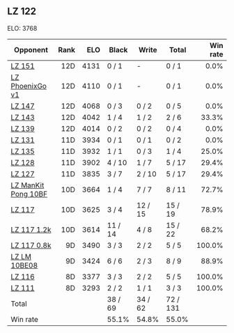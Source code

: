 ## LZ 122 ##

ELO: 3768

Opponent | Rank | ELO | Black | Write | Total | Win rate
---------|-----:|----:|-------|-------|-------|-------:
[LZ 151](LZ%20151.md) | 12D | 4131 | 0 / 1 | - | 0 / 1 | 0.0%
[LZ PhoenixGo v1](LZ%20PhoenixGo%20v1.md) | 12D | 4110 | 0 / 1 | - | 0 / 1 | 0.0%
[LZ 147](LZ%20147.md) | 12D | 4068 | 0 / 3 | 0 / 2 | 0 / 5 | 0.0%
[LZ 143](LZ%20143.md) | 12D | 4042 | 1 / 4 | 1 / 2 | 2 / 6 | 33.3%
[LZ 139](LZ%20139.md) | 12D | 4014 | 0 / 2 | 0 / 2 | 0 / 4 | 0.0%
[LZ 131](LZ%20131.md) | 11D | 3934 | 0 / 1 | 0 / 1 | 0 / 2 | 0.0%
[LZ 135](LZ%20135.md) | 11D | 3932 | 1 / 1 | 0 / 3 | 1 / 4 | 25.0%
[LZ 128](LZ%20128.md) | 11D | 3902 | 4 / 10 | 1 / 7 | 5 / 17 | 29.4%
[LZ 127](LZ%20127.md) | 11D | 3835 | 3 / 7 | 2 / 10 | 5 / 17 | 29.4%
[LZ ManKit Pong 10BF](LZ%20ManKit%20Pong%2010BF.md) | 10D | 3664 | 1 / 4 | 7 / 7 | 8 / 11 | 72.7%
[LZ 117](LZ%20117.md) | 10D | 3625 | 3 / 4 | 12 / 15 | 15 / 19 | 78.9%
[LZ 117 1.2k](LZ%20117%201.2k.md) | 10D | 3614 | 11 / 14 | 4 / 8 | 15 / 22 | 68.2%
[LZ 117 0.8k](LZ%20117%200.8k.md) | 9D | 3490 | 3 / 3 | 2 / 2 | 5 / 5 | 100.0%
[LZ LM 10BE08](LZ%20LM%2010BE08.md) | 9D | 3424 | 6 / 6 | 2 / 3 | 8 / 9 | 88.9%
[LZ 116](LZ%20116.md) | 8D | 3377 | 3 / 3 | 2 / 2 | 5 / 5 | 100.0%
[LZ 111](LZ%20111.md) | 8D | 3293 | 2 / 2 | 1 / 1 | 3 / 3 | 100.0%
Total | | | 38 / 69 | 34 / 62 | 72 / 131 | 
Win rate| | | 55.1% | 54.8% | 55.0% | 
